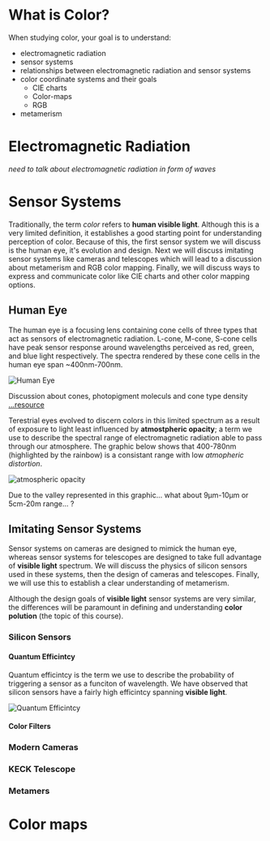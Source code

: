 # What is Color?
When studying color, your goal is to understand:

- electromagnetic radiation
- sensor systems
- relationships between electromagnetic radiation and sensor systems
- color coordinate systems and their goals
    - CIE charts
	- Color-maps
	- RGB
- metamerism

# Electromagnetic Radiation
*need to talk about electromagnetic radiation in form of waves*

# Sensor Systems
Traditionally, the term *color* refers to **human visible light**. Although this is a very limited definition, it establishes a good starting point for understanding perception of color. Because of this, the first sensor system we will discuss is the human eye, it's evolution and design. Next we will discuss imitating sensor systems like cameras and telescopes which will lead to a discussion about metamerism and RGB color mapping. Finally, we will discuss ways to express and communicate color like CIE charts and other color mapping options.

## Human Eye
The human eye is a focusing lens containing cone cells of three types that act as sensors of electromagnetic radiation. L-cone, M-cone, S-cone cells have peak sensor response around wavelengths perceived as red, green, and blue light respectively. The spectra rendered by these cone cells in the human eye span ~400nm-700nm.

![Human Eye](http://cdn.picturecorrect.com/wp-content/uploads/2015/02/image-sensors-11.jpg)

Discussion about cones, photopigment moleculs and cone type density [...resource](http://hyperphysics.phy-astr.gsu.edu/hbase/vision/rodcone.html#c1)

Terestrial eyes evolved to discern colors in this limited spectrum as a result of exposure to light least influenced by **atmostpheric opacity**; a term we use to describe the spectral range of electromagnetic radiation able to pass through our atmosphere. The graphic below shows that 400-780nm (highlighted by the rainbow) is a consistant range with low *atmopheric distortion*.

![atmospheric opacity](https://upload.wikimedia.org/wikipedia/commons/3/34/Atmospheric_electromagnetic_opacity.svg)

Due to the valley represented in this graphic... what about 9μm-10μm or 5cm-20m range... ?

## Imitating Sensor Systems
Sensor systems on cameras are designed to mimick the human eye, whereas sensor systems for telescopes are designed to take full advantage of **visible light** spectrum. We will discuss the physics of silicon sensors used in these systems, then the design of cameras and telescopes. Finally, we will use this to establish a clear understanding of metamerism.

Although the design goals of **visible light** sensor systems are very similar, the differences will be paramount in defining and understanding **color polution** (the topic of this course).

### Silicon Sensors


#### Quantum Efficintcy
Quantum efficintcy is the term we use to describe the probability of triggering a sensor as a funciton of wavelength. We have observed that silicon sensors have a fairly high efficintcy spanning **visible light**.

![Quantum Efficintcy](http://www.awaiba.com/v4/wp-content/uploads/2014/03/technology-6.jpg)

#### Color Filters

### Modern Cameras

### KECK Telescope

### Metamers

# Color maps
